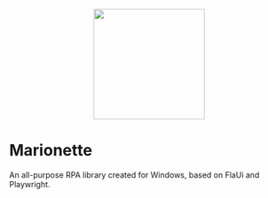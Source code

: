 <p align="center">
  <img width="200" height="200" src="https://user-images.githubusercontent.com/110975879/193436689-e9ae7f89-c98c-4c2d-9852-815127936140.png">
</p>

# Marionette
An all-purpose RPA library created for Windows, based on FlaUi and Playwright.
